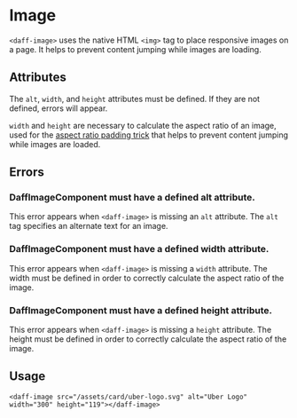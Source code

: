 # Image
`<daff-image>` uses the native HTML `<img>` tag to place responsive images on a page. It helps to prevent content jumping while images are loading.

## Attributes
The `alt`, `width`, and `height` attributes must be defined. If they are not defined, errors will appear.

`width` and `height` are necessary to calculate the aspect ratio of an image, used for the [aspect ratio padding trick](https://css-tricks.com/aspect-ratio-boxes/) that helps to prevent content jumping while images are loaded.

## Errors

### DaffImageComponent must have a defined alt attribute.
This error appears when `<daff-image>` is missing an `alt` attribute. The `alt` tag specifies an alternate text for an image.

### DaffImageComponent must have a defined width attribute.
This error appears when `<daff-image>` is missing a `width` attribute. The width must be defined in order to correctly calculate the aspect ratio of the image.

### DaffImageComponent must have a defined height attribute.
This error appears when `<daff-image>` is missing a `height` attribute. The height must be defined in order to correctly calculate the aspect ratio of the image.

## Usage
`<daff-image src="/assets/card/uber-logo.svg" alt="Uber Logo" width="300" height="119"></daff-image>`